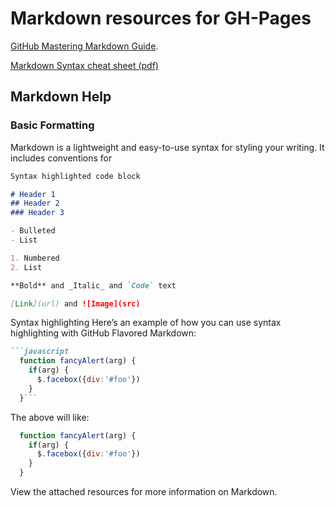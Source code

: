 # Markdown resources for GH-Pages

[GitHub Mastering Markdown Guide](https://guides.github.com/features/mastering-markdown/).

[Markdown Syntax cheat sheet (pdf)](https://guides.github.com/pdfs/markdown-cheatsheet-online.pdf)

## Markdown Help
### Basic Formatting
Markdown is a lightweight and easy-to-use syntax for styling your writing. It includes conventions for

```markdown
Syntax highlighted code block

# Header 1
## Header 2
### Header 3

- Bulleted
- List

1. Numbered
2. List

**Bold** and _Italic_ and `Code` text

[Link](url) and ![Image](src)
```

Syntax highlighting
Here’s an example of how you can use syntax highlighting with GitHub Flavored Markdown:
```markdown
```javascript
  function fancyAlert(arg) {
    if(arg) {
      $.facebox({div:'#foo'})
    }
  }```
  ```
The above will like:
```javascript
  function fancyAlert(arg) {
    if(arg) {
      $.facebox({div:'#foo'})
    }
  }
 ```

View the attached resources for more information on Markdown.
